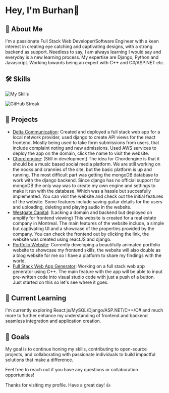 # Hey, I'm Burhan👋

## 💬 About Me
I'm a passionate Full Stack Web Developer/Software Engineer with a keen interest in creating eye catching and captivating designs, with a strong backend as support. Needless to say, I am always learning I would say and everyday is a new learning process. My expertise are Django, Python and Javascript. Working towards being an expert with C++ and C#/ASP.NET etc. 

## 🛠 Skills
![My Skills](https://skillicons.dev/icons?i=cs,cpp,js,html,css,python,react,django,mysql,mongodb,aws,github)

![GitHub Streak](https://streak-stats.demolab.com/?user=burhanmoin1)

## 🔭 Projects
- [Delta Communication](https://deltacommunication.xyz): Created and deployed a full stack web app for a local network provider, used django to create API views for the react frontend. Mostly being used to take form submissions from users, that include complaint noting and new admissions. Used AWS services to deploy the app on the domain, click the name to visit the website.
- [Chord engine](https://www.chordengine.com): (Still in development) The idea for Chordengine is that it should be a music based social media platform. We are still working on the nooks and crannies of the site, but the basic platform is up and running. The most difficult part was getting the mongoDB database to work with the django backend. Since django has no official support for mongoDB the only way was to create my own engine and settings to make it run with the database. Which was a hassle but succesfully implemented. You can visit the website and check out the initial features of the website. Some features include saving guitar details for the users and uploading, deleting and playing audio in the website.
- [Westgate Capital](https://main.d2jyl4r78wt6jq.amplifyapp.com): (Lacking a domain and backend but deployed on amplify for frontend viewing) This website is created for a real estate company in Montreal. The main features of the website include, a simple but captivating UI and a showcase of the properties provided by the company. You can check the frontend out by clicking the link, the website was created using reactJS and django.
- [Portfolio Website](https://github.com/burhanmoin1/Portfolio-website-frontend): Currently developing a beautifully animated portfolio website to showcase my frontend skills, the website will also double as a blog website for me so I have a platform to share my findings with the world.
- [Full Stack Web App Generator](https://github.com/burhanmoin1/Full-Stack-App-Generator): Working on a full stack web app generator using C++. The main feature with the app will be able to input pre-written code into visual studio code with just a push of a button. Just started on this so let's see where it goes.

## 🌱 Current Learning
I'm currently exploring React.js/MySQL/Django/ASP.NET/C++/C# and much more to further enhance my understanding of frontend and backend seamless integration and application creation.

## 🎯 Goals
My goal is to continue honing my skills, contributing to open-source projects, and collaborating with passionate individuals to build impactful solutions that make a difference.

Feel free to reach out if you have any questions or collaboration opportunities!

Thanks for visiting my profile. Have a great day! 👍
